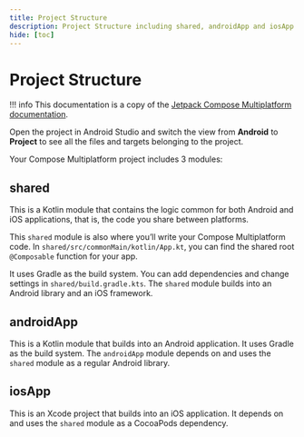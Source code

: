 ```yaml
---
title: Project Structure
description: Project Structure including shared, androidApp and iosApp modules
hide: [toc]
---
```


# Project Structure

!!! info
    This documentation is a copy of the [Jetpack Compose Multiplatform documentation][officialDoc].

[officialDoc]: https://github.com/JetBrains/compose-multiplatform-ios-android-template/#readme

Open the project in Android Studio and switch the view from **Android** to **Project** to see all the files and targets belonging to the
project.

Your Compose Multiplatform project includes 3 modules:

## shared

This is a Kotlin module that contains the logic common for both Android and iOS applications, that is, the code you share between platforms.

This `shared` module is also where you’ll write your Compose Multiplatform code.
In `shared/src/commonMain/kotlin/App.kt`, you can find the shared root `@Composable` function for your app.

It uses Gradle as the build system. You can add dependencies and change settings in `shared/build.gradle.kts`.
The `shared` module builds into an Android library and an iOS framework.

## androidApp

This is a Kotlin module that builds into an Android application. It uses Gradle as the build system.
The `androidApp` module depends on and uses the `shared` module as a regular Android library.

## iosApp

This is an Xcode project that builds into an iOS application.
It depends on and uses the `shared` module as a CocoaPods dependency.

